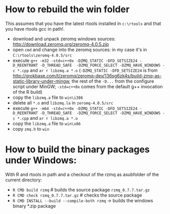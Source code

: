 ﻿How to rebuild the win folder
=============================

This assumes that you have the latest rtools installed in `c:\rtools` and that you have rtools gcc in path!.

* download and unpack zeromq windows sources: http://download.zeromq.org/zeromq-4.0.5.zip 
* open `cmd` and change into the zeromq sources: in my case it's in `C:\rtools\zeromq-4.0.5/src`
* execute `g++ -m32 -std=c++0x -DZMQ_STATIC -DFD_SETSIZE24 -D_REENTRANT -D_THREAD_SAFE  -DZMQ_FORCE_SELECT -DZMQ_HAVE_WINDOWS -c *.cpp` and `ar r libzmq.a *.o` (`-DZMQ_STATIC -DFD_SETSIZE24` is from http://grokbase.com/t/zeromq/zeromq-dev/136sg6zk4s/build-zmq-as-static-library-under-mingw, the rest of the `-D...` from the configure script under MinGW; `-std=c++0x` comes from the default g++ invocation of the R build)
* copy the `libzmq.a` file to `win\i386`
* delete all `*.o` and `libzmq.la` in `zeromq-4.0.5/src`
* execute `g++ -m64 -std=c++0x -DZMQ_STATIC -DFD_SETSIZE24 -D_REENTRANT -D_THREAD_SAFE  -DZMQ_FORCE_SELECT -DZMQ_HAVE_WINDOWS -c *.cpp` and `ar r libzmq.a *.o`
* copy the `libzmq.a` file to `win\x86`
* copy `zmq.h` to `win`

How to build the binary packages under Windows:
===========================================

With R and rtools in path and a checkout of the rzmq as asubfolder of the current directory:
* `R CMD build rzmq` # builds the source package `rzmq_0.7.7.tar.gz `
* `R CMD check rzmq_0.7.7.tar.gz` # checks the source package
* `R CMD INSTALL --build --compile-both rzmq` -> builds the windows binary *.zip package


